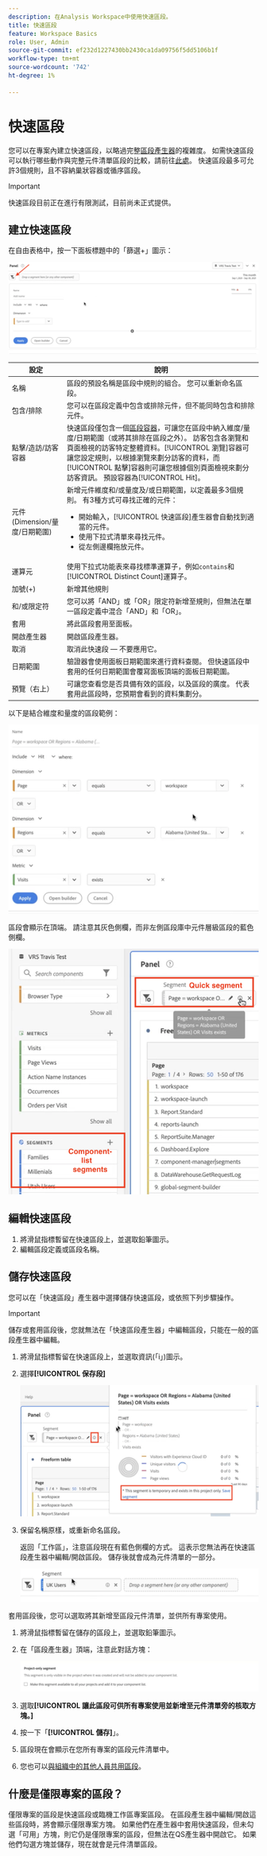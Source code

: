```yaml
---
description: 在Analysis Workspace中使用快速區段。
title: 快速區段
feature: Workspace Basics
role: User, Admin
source-git-commit: ef232d1227430bb2430ca1da09756f5dd5106b1f
workflow-type: tm+mt
source-wordcount: '742'
ht-degree: 1%

---
```



# 快速區段

您可以在專案內建立快速區段，以略過完整[區段產生器](/help/components/segmentation/segmentation-workflow/seg-build.md)的複雜度。 如需快速區段可以執行哪些動作與完整元件清單區段的比較，請前往[此處](/help/analyze/analysis-workspace/components/segments/t-freeform-project-segment.md)。 快速區段最多可允許3個規則，且不容納巢狀容器或循序區段。

>[!IMPORTANT]
> 快速區段目前正在進行有限測試，目前尚未正式提供。

## 建立快速區段

在自由表格中，按一下面板標題中的「篩選+」圖示：

![](assets/quick-seg1.png)

| 設定 | 說明 |
| --- | --- |
| 名稱 | 區段的預設名稱是區段中規則的組合。 您可以重新命名區段。 |
| 包含/排除 | 您可以在區段定義中包含或排除元件，但不能同時包含和排除元件。 |
| 點擊/造訪/訪客容器 | 快速區段僅包含一個[區段容器](https://experienceleague.adobe.com/docs/analytics/components/segmentation/seg-overview.html?lang=en#section_AF2A28BE92474DB386AE85743C71B2D6)，可讓您在區段中納入維度/量度/日期範圍（或將其排除在區段之外）。  訪客包含各瀏覽和頁面檢視的訪客特定整體資料。[!UICONTROL 瀏覽]容器可讓您設定規則，以根據瀏覽來劃分訪客的資料，而[!UICONTROL 點擊]容器則可讓您根據個別頁面檢視來劃分訪客資訊。 預設容器為[!UICONTROL Hit]。 |
| 元件(Dimension/量度/日期範圍) | 新增元件維度和/或量度及/或日期範圍，以定義最多3個規則。 有3種方式可尋找正確的元件：<ul><li>開始輸入，[!UICONTROL 快速區段]產生器會自動找到適當的元件。</li><li>使用下拉式清單來尋找元件。</li><li>從左側邊欄拖放元件。</li></ul> |
| 運算元 | 使用下拉式功能表來尋找標準運算子，例如`contains`和[!UICONTROL Distinct Count]運算子。 |
| 加號(+) | 新增其他規則 |
| 和/或限定符 | 您可以將「AND」或「OR」限定符新增至規則，但無法在單一區段定義中混合「AND」和「OR」。 |
| 套用 | 將此區段套用至面板。 |
| 開啟產生器 | 開啟區段產生器。 |
| 取消 | 取消此快速段 — 不要應用它。 |
| 日期範圍 | 驗證器會使用面板日期範圍來進行資料查閱。 但快速區段中套用的任何日期範圍會覆寫面板頂端的面板日期範圍。 |
| 預覽（右上） | 可讓您查看您是否具備有效的區段，以及區段的廣度。 代表套用此區段時，您預期會看到的資料集劃分。 |

以下是結合維度和量度的區段範例：

![](assets/quick-seg2.png)

區段會顯示在頂端。 請注意其灰色側欄，而非左側區段庫中元件層級區段的藍色側欄。

![](assets/quick-seg3.png)

## 編輯快速區段

1. 將滑鼠指標暫留在快速區段上，並選取鉛筆圖示。
1. 編輯區段定義或區段名稱。

## 儲存快速區段

您可以在「快速區段」產生器中選擇儲存快速區段，或依照下列步驟操作。

>[!IMPORTANT]
>儲存或套用區段後，您就無法在「快速區段產生器」中編輯區段，只能在一般的區段產生器中編輯。

1. 將滑鼠指標暫留在快速區段上，並選取資訊(「i」)圖示。
1. 選擇&#x200B;**[!UICONTROL 保存段]**

   ![](assets/save-quick-seg.png)

1. 保留名稱原樣，或重新命名區段。

   返回「工作區」，注意區段現在有藍色側欄的方式。 這表示您無法再在快速區段產生器中編輯/開啟區段。 儲存後就會成為元件清單的一部分。

   ![](assets/quick-seg4.png)

套用區段後，您可以選取將其新增至區段元件清單，並供所有專案使用。

1. 將滑鼠指標暫留在儲存的區段上，並選取鉛筆圖示。

1. 在「區段產生器」頂端，注意此對話方塊：

   ![](assets/project-only.png)

1. 選取&#x200B;**[!UICONTROL 讓此區段可供所有專案使用並新增至元件清單旁的核取方塊。]**
1. 按一下「**[!UICONTROL 儲存]**」。
1. 區段現在會顯示在您所有專案的區段元件清單中。
1. 您也可以[與組織中的其他人員共用區段](/help/components/segmentation/segmentation-workflow/t-seg-share.md)。

## 什麼是僅限專案的區段？

僅限專案的區段是快速區段或臨機工作區專案區段。 在區段產生器中編輯/開啟這些區段時，將會顯示僅限專案方塊。 如果他們在產生器中套用快速區段，但未勾選「可用」方塊，則它仍是僅限專案的區段，但無法在QS產生器中開啟它。 如果他們勾選方塊並儲存，現在就會是元件清單區段。